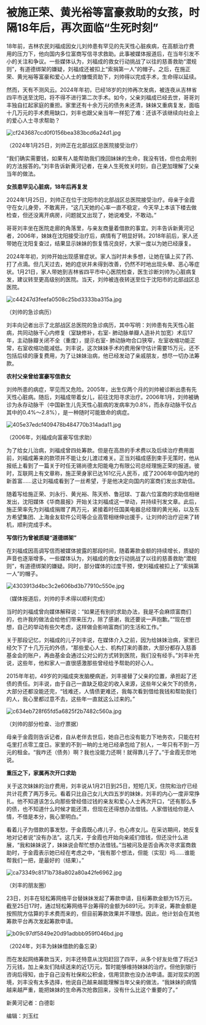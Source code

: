 # 被施正荣、黄光裕等富豪救助的女孩，时隔18年后，再次面临“生死时刻”

18年前，吉林农民刘福成因女儿刘帅患有罕见的先天性心脏疾病，在高额治疗费用的压力下，他向国内多位富商写信寻求救助。此事被媒体报道后，在当年引发不小的关注和争议。一些媒体认为，刘福成的救女行动挑战了以往的慈善救助“潜规则”，有道德绑架的嫌疑，刘福成还被扣上“索捐第一人”的帽子。之后，在施正荣、黄光裕等富豪和爱心人士的慷慨资助下，刘帅得以完成手术，生命得以延续。

然而，天有不测风云。2024年年初，已经18岁的刘帅再次发病，被连夜从吉林省四平市送至沈阳，将不得不进行第二次手术。如今，父亲刘福成已经去世，哥哥刘丰独自扛起家庭的重担。家里还有十余万元的债务未还清，妹妹又重病复发，面临十几万元的手术费用缺口，刘丰也跟父亲当年一样犯了难：还该不该继续向社会上的爱心人士寻求帮助？

![cf243687ccd0f0156bea383bcd6a24d1.jpg](https://raw.githubusercontent.com/qqhsx/qqnews_image/main/2024/01/26/被施正荣、黄光裕等富豪救助的女孩，时隔18年后，再次面临“生死时刻”/cf243687ccd0f0156bea383bcd6a24d1.jpg)

（2024年1月25日，刘帅正在北部战区总医院接受治疗）

“我们确实需要钱，如果有人能帮助我们挽回妹妹的生命，我没有钱，但也会用别的方法报答的。”刘丰告诉新黄河记者，在亲人生死攸关时刻，自己更加理解了父亲当年的做法。

**女孩患罕见心脏病，18年后再复发**

2024年1月25日，刘帅正在位于沈阳市的北部战区总医院接受治疗。母亲于金霞守在女儿身旁，不敢离开，“这几天她的心率一直不稳定，今天早上本该下楼去做检查，但还没离开病房，问题就又出现了，她说难受，不敢动。”

哥哥刘丰坐在医院走廊的角落里，与亲友商量着借款的事宜。刘丰告诉新黄河记者，2006年，妹妹在沈阳接受治疗后，病情有了明显好转。2018年前后，家人还带她在沈阳复查过，结果显示妹妹的恢复情况良好，大家一度以为她已经康复。

2024年年初，刘帅开始出现感冒症状。家人当时并未多想，让她在镇上买了药、打了点滴。但几天过去，她的症状并未得到改善，仍然不时地出现头晕、恶心等症状。1月21日，家人带她到吉林省四平市中心医院检查，医生诊断刘帅为心脏病复发，建议转至更高级别的医院。当天，刘帅被连夜转送至位于沈阳市的北部战区总医院。

![c44247d3feefa0508c25bd3333ba315a.jpg](https://raw.githubusercontent.com/qqhsx/qqnews_image/main/2024/01/26/被施正荣、黄光裕等富豪救助的女孩，时隔18年后，再次面临“生死时刻”/c44247d3feefa0508c25bd3333ba315a.jpg)

（刘帅的急诊病历）

刘丰向记者出示了北部战区总医院的急诊病历，其中写明：刘帅患有先天性心脏病，共同动脉干心内修复（室缺修补，右室-
肺动脉单瓣人造补片加宽）术后17年，主动脉瓣关闭不全（重度），提示右室-
肺动脉吻合口狭窄，左室收缩功能正常，右室收缩功能减低。刘丰说，这次妹妹手术的费用保守估计需要15万元，还不包括后续的康复费用，为了让妹妹治病，他已经发动了亲戚朋友，想尽一切办法筹款。

**农村父亲曾给富豪写信救女**

刘帅所患的病症，罕见而又危险。2005年，出生仅两个月的刘帅被诊断出患有先天性心脏病。随后，刘福成带着女儿，前往沈阳寻求治疗。2006年1月，刘帅被确诊为永存动脉干（中国新生儿先天性心脏病的发病率为0.8%，而永存动脉干仅占其中的0.4%～2.8%），是一种随时可能致命的病症。

![405e37edcf409478b484770b314ada11.jpg](https://raw.githubusercontent.com/qqhsx/qqnews_image/main/2024/01/26/被施正荣、黄光裕等富豪救助的女孩，时隔18年后，再次面临“生死时刻”/405e37edcf409478b484770b314ada11.jpg)

（2006年，刘福成向富豪写信求助）

为了给女儿治病，刘福成曾四处筹款。但是在高昂的手术费以及后续治疗费用面前，刘福成筹来的款项并不能让女儿渡过难关。正当刘福成感到束手无策时，他从报纸上看到了一篇关于时任无锡尚德太阳能电力有限公司总经理施正荣的报道。彼时，互联网上有文章称，施正荣身家已达161亿元人民币，成了2006年中国内地的新首富……这让刘福成看到了一丝希望，于是他决定向国内的富商们发出求助信。

随着写给施正荣、刘永行、黄光裕、陈天桥、鲁冠球、丁磊六位富商的求助信相继发出，沈阳媒体《华商晨报》开始关注刘福成这一举动，并持续刊发文章。此后，施正荣率先为刘福成捐赠了两万元，紧接着时任国美电器总经理的黄光裕，以及东方希望集团、上海金友软件公司等企业高管相继伸出援手，让刘帅的治疗迎来了转机，顺利完成手术。

**写信行为曾被质疑“道德绑架”**

在刘福成因高调写信而被媒体披露的那段时间，随着筹款金额的持续增长，质疑的声音也逐渐增多。一些媒体认为，刘福成的救女行动挑战了以往的慈善救助“潜规则”，有道德绑架的嫌疑。同时，部分媒体的过度干预，使刘福成被扣上了“索捐第一人”的帽子。

![4303913d4bc3c2e606bd3b77910c550e.jpg](https://raw.githubusercontent.com/qqhsx/qqnews_image/main/2024/01/26/被施正荣、黄光裕等富豪救助的女孩，时隔18年后，再次面临“生死时刻”/4303913d4bc3c2e606bd3b77910c550e.jpg)

（媒体报道后，刘帅的手术得以顺利完成）

当时的刘福成曾向媒体解释说：“如果还有别的求助办法，我是不会麻烦富商们的，也许我的做法会给他们带来压力，除了感谢，我还要说一声抱歉。”“现在想想，自己的举动有些欠考虑，这样做会影响富商们的生活和工作。”

关于那段记忆，刘福成的儿子刘丰说，在媒体介入之前，因为给妹妹治病，家里已经欠下了十几万元的外债，“那些爱心人士、机构打来的善款，大部分都存入慈善基金会的账户，再由基金会通过公对公的方式转到医院，我们没有经手。”刘丰补充说，这些年，他和家人一直很感激那些曾经给予帮助的好心人。

2015年年初，49岁的刘福成突发脑梗病逝，刘丰接替了父亲的位置，承担起了还债的责任。刘丰说，由于自己一直缺乏稳定的收入来源，这些年父亲欠下的债务，大部分还都没能还完，“钱难还，人情债更难还，我每次看到借给我钱和帮助我们的人，我心里都过意不去，这些年一直就这么过来的。”

![c634eb728f65fd5a6825f2b7482c560a.jpg](https://raw.githubusercontent.com/qqhsx/qqnews_image/main/2024/01/26/被施正荣、黄光裕等富豪救助的女孩，时隔18年后，再次面临“生死时刻”/c634eb728f65fd5a6825f2b7482c560a.jpg)

（刘帅的部分检查、治疗票据）

母亲于金霞则告诉记者，自从老伴去世后，她自己也没有能力下地务农，只能在村屯里打点零工度日。家里的不到一晌的土地已经承包给了别人，一年只有不到一万元的租金。“我咋还（债务）啊？我也没能力还啊！就得靠儿子了。”于金霞无奈地说。

**重压之下，家属再次开口求助**

关于这次妹妹的治疗费用，刘丰说从1月21日到25日，短短几天，住院和治疗已经共计花费了两万多元。看着只比自己女儿大四五岁的妹妹，刘丰的内心一度非常挣扎。他不知道该怎么向那些曾经借过钱的亲友和爱心人士再次开口，“还有那么多的债，也不知道什么时候才能还清，但现在还得想办法借钱。人家借钱给你是人情，不借是本分，我心里明白。”

看着儿子为借款的事发愁，于金霞既心疼儿子，也心疼女儿。在采访期间，她反复地对记者说“没有办法”。这几天，于金霞也开始向亲戚们借钱，但还没什么进展，“我和妹妹说了，妹妹说会帮忙想办法借钱。”当被问及是否会再次寻求富商救助时，于金霞表示她已经在考虑之中，“我有那个想法，但能（实现）吗……谁能帮我们一把，是最好的（结果）。”

![ca73349c8171b738a802a80a42fe6962.jpg](https://raw.githubusercontent.com/qqhsx/qqnews_image/main/2024/01/26/被施正荣、黄光裕等富豪救助的女孩，时隔18年后，再次面临“生死时刻”/ca73349c8171b738a802a80a42fe6962.jpg)

（刘丰的朋友圈）

23日，刘丰在轻松筹网络平台替妹妹发起了筹款申请，目标筹款金额为15万元。截至25日17时，通过轻松筹网络平台筹得的金额为6891元。刘丰说，筹款金额是按照院方估算的手术费而来的，但目前筹款效果并不理想。因此，他计划会在其他筹款平台再次发起筹款申请。

![b09c97df5849e20d91adbbb959f046bd.jpg](https://raw.githubusercontent.com/qqhsx/qqnews_image/main/2024/01/26/被施正荣、黄光裕等富豪救助的女孩，时隔18年后，再次面临“生死时刻”/b09c97df5849e20d91adbbb959f046bd.jpg)

（2024年，刘丰为妹妹借款的备忘录）

而在发起网络筹款当天，刘丰还特意从沈阳赶回了四平，从多个好友处借了将近3万元钱，加上亲友们陆续送来的近1万元，暂时能够维持妹妹的治疗。但他到银行咨询后得知，由于自己没有社保和公积金，信用贷款也没办法申请。面对现实的困境，刘丰没有太多选择，他说自己越来越能理解当年父亲的做法，“我妹妹的病情越来越严重，能把妹妹的生命再次抢救回来，没有什么比这个重要的了。”

新黄河记者：白德彰

编辑：刘玉红

